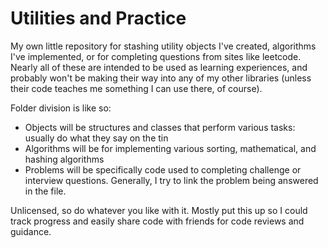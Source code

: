 # Utilities and Practice

My own little repository for stashing utility objects I've created, algorithms I've implemented, or for completing questions from sites like leetcode. Nearly all of these are intended to be used as learning experiences, and probably won't be making their way into any of my other libraries (unless their code teaches me something I can use there, of course). 

Folder division is like so:

- Objects will be structures and classes that perform various tasks: usually do what they say on the tin
- Algorithms will be for implementing various sorting, mathematical, and hashing algorithms
- Problems will be specifically code used to completing challenge or interview questions. Generally, I try to link the problem being answered in the file.

Unlicensed, so do whatever you like with it. Mostly put this up so I could track progress and easily share code with friends for code reviews and guidance.
